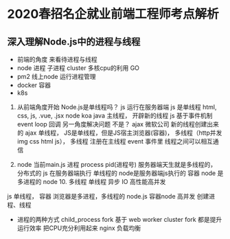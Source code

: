 # 2020春招名企就业前端工程师考点解析

## 深入理解Node.js中的进程与线程

- 前端的角度  来看待进程与线程
- node 进程  子进程 cluster   多核cpu的利用    GO
- pm2 线上node 运行进程管理
- docker 容器
- k8s

1. 从前端角度开始
  Node.js是单线程吗？ js 运行在服务器端
  js 是单线程   html, css, js, .vue, .jsx  node koa
  java   主线程，  开辟新的线程
  js 基于事件机制event loop 回调  另一角度解决问题
  不是？
  ajax  微软公司
  新的线程创建出来的  ajax 单线程，
  JS是单线程，但是JS宿主浏览器(容器)，  多线程（http并发 img css html js）， 多线程
  注册在主线程 event 事件里
  线程之间可以相互通信

2. node 当前main.js   进程  process  pid(进程号)
  服务器端天生就是多线程的，  分布式的
  js 在服务器端执行  单线程的
  node是服务器端js执行的 容器   node 是多进程的  node 10. 多线程
  单线程 异步 IO 高性能高并发

js 单线程，  容器 浏览器是多进程，多线程的
node.js    容器node   高并发     创建进程、线程

- 进程的两种方式
  child_process    fork    基于 web worker
  cluster   fork
  都是提升运行效率   把CPU充分利用起来
  nginx  负载均衡

